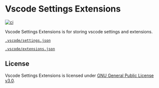 # Vscode Settings Extensions
[![ci](https://github.com/ttiimmothy/vscode-settings-extensions/actions/workflows/ci.yml/badge.svg)](https://github.com/ttiimmothy/vscode-settings-extensions/actions/workflows/ci.yml)

Vscode Settings Extensions is for storing vscode settings and extensions.

[`.vscode/settings.json`](./.vscode/settings.json)

[`.vscode/extensions.json`](./.vscode/extensions.json)
<!-- [`.vscode/global.code-snippets`](./.vscode/global.code-snippets) -->

## License

Vscode Settings Extensions is licensed under [GNU General Public License v3.0](LICENSE).